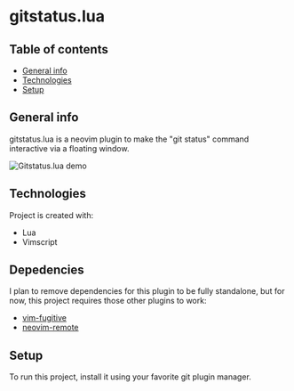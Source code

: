 # gitstatus.lua

## Table of contents

- [General info](#general-info)
- [Technologies](#technologies)
- [Setup](#setup)

## General info

gitstatus.lua is a neovim plugin to make the "git status" command interactive via a floating window.

![Gitstatus.lua demo](./demo/Gitstatus.gif)

## Technologies

Project is created with:

- Lua
- Vimscript

## Depedencies

I plan to remove dependencies for this plugin to be fully standalone, but for
now, this project requires those other plugins to work:

- [vim-fugitive](https://github.com/tpope/vim-fugitive)
- [neovim-remote](https://github.com/mhinz/neovim-remote)

## Setup

To run this project, install it using your favorite git plugin manager.
